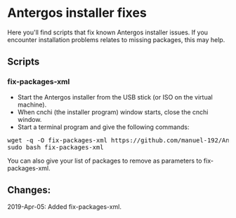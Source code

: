 # Antergos installer fixes

Here you'll find scripts that fix known Antergos installer issues. If you encounter installation problems relates to missing packages, this may help.

## Scripts
### fix-packages-xml
- Start the Antergos installer from the USB stick (or ISO on the virtual machine).
- When cnchi (the installer program) window starts, close the cnchi window.
- Start a terminal program and give the following commands:
<pre>
wget -q -O fix-packages-xml https://github.com/manuel-192/Antergos/raw/master/antergos-installer-fixes/fix-packages-xml
sudo bash fix-packages-xml
</pre>
You can also give your list of packages to remove as parameters to fix-packages-xml.

## Changes:

2019-Apr-05: Added fix-packages-xml.
